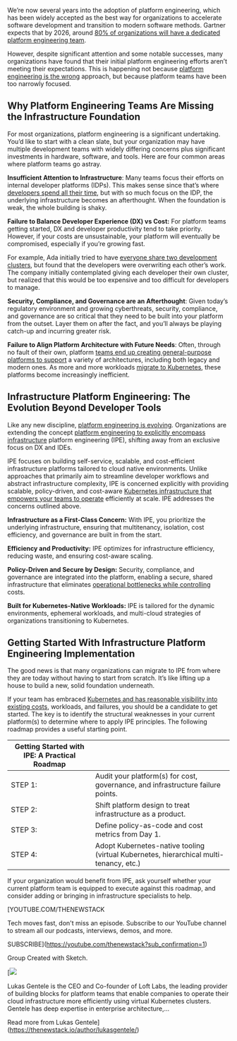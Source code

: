 We’re now several years into the adoption of platform engineering, which has been widely accepted as the best way for organizations to accelerate software development and transition to modern software methods. Gartner expects that by 2026, around [80% of organizations will have a dedicated platform engineering team](https://www.gartner.com/en/infrastructure-and-it-operations-leaders/topics/platform-engineering).

However, despite significant attention and some notable successes, many organizations have found that their initial platform engineering efforts aren’t meeting their expectations. This is happening not because [platform engineering is the wrong](https://thenewstack.io/youre-doing-platform-engineering-wrong-probably/) approach, but because platform teams have been too narrowly focused.

## Why Platform Engineering Teams Are Missing the Infrastructure Foundation

For most organizations, platform engineering is a significant undertaking. You’d like to start with a clean slate, but your organization may have multiple development teams with widely differing concerns plus significant investments in hardware, software, and tools. Here are four common areas where platform teams go astray.

**Insufficient Attention to Infrastructure**: Many teams focus their efforts on internal developer platforms (IDPs). This makes sense since that’s where [developers spend all their time](https://thenewstack.io/why-traditional-logging-and-observability-waste-developer-time/), but with so much focus on the IDP, the underlying infrastructure becomes an afterthought. When the foundation is weak, the whole building is shaky.

**Failure to Balance Developer Experience (DX) vs Cost:** For platform teams getting started, DX and developer productivity tend to take priority. However, if your costs are unsustainable, your platform will eventually be compromised, especially if you’re growing fast.

For example, Ada initially tried to have [everyone share two development clusters](https://www.vcluster.com/case-studies/ada-cx), but found that the developers were overwriting each other’s work. The company initially contemplated giving each developer their own cluster, but realized that this would be too expensive and too difficult for developers to manage.

**Security, Compliance, and Governance are an Afterthought**: Given today’s regulatory environment and growing cyberthreats, security, compliance, and governance are so critical that they need to be built into your platform from the outset. Layer them on after the fact, and you’ll always be playing catch-up and incurring greater risk.

**Failure to Align Platform Architecture with Future Needs**: Often, through no fault of their own, platform [teams end up creating general-purpose platforms to support](https://thenewstack.io/how-team-topologies-supports-platform-engineering/) a variety of architectures, including both legacy and modern ones. As more and more workloads [migrate to Kubernetes](https://thenewstack.io/how-to-jump-start-your-stalled-kubernetes-migration/), these platforms become increasingly inefficient.

## Infrastructure Platform Engineering: The Evolution Beyond Developer Tools

Like any new discipline, [platform engineering is evolving](https://thenewstack.io/platform-engineering-is-devops-evolved-new-report-shows/). Organizations are extending the concept [platform engineering to explicitly encompass infrastructure](https://thenewstack.io/the-pillars-of-platform-engineering-part-5-orchestration/) platform engineering (IPE), shifting away from an exclusive focus on DX and IDEs.

IPE focuses on building self-service, scalable, and cost-efficient infrastructure platforms tailored to cloud native environments. Unlike approaches that primarily aim to streamline developer workflows and abstract infrastructure complexity, IPE is concerned explicitly with providing scalable, policy-driven, and cost-aware [Kubernetes infrastructure that empowers your teams to operate](https://thenewstack.io/understanding-the-kubernetes-operator-pattern/) efficiently at scale. IPE addresses the concerns outlined above.

**Infrastructure as a First-Class Concern:** With IPE, you prioritize the underlying infrastructure, ensuring that multitenancy, isolation, cost efficiency, and governance are built in from the start.

**Efficiency and Productivity:** IPE optimizes for infrastructure efficiency, reducing waste, and ensuring cost-aware scaling.

**Policy-Driven and Secure by Design:** Security, compliance, and governance are integrated into the platform, enabling a secure, shared infrastructure that eliminates [operational bottlenecks while controlling](https://thenewstack.io/chaos-to-control-3-steps-for-automating-incident-management/) costs.

**Built for Kubernetes-Native Workloads:** IPE is tailored for the dynamic environments, ephemeral workloads, and multi-cloud strategies of organizations transitioning to Kubernetes.

## Getting Started With Infrastructure Platform Engineering Implementation

The good news is that many organizations can migrate to IPE from where they are today without having to start from scratch. It’s like lifting up a house to build a new, solid foundation underneath.

If your team has embraced [Kubernetes and has reasonable visibility into existing costs](https://thenewstack.io/how-to-gain-visibility-into-kubernetes-cost-allocation/), workloads, and failures, you should be a candidate to get started. The key is to identify the structural weaknesses in your current platform(s) to determine where to apply IPE principles. The following roadmap provides a useful starting point.

| Getting Started with IPE: A Practical Roadmap | |
| --- | --- |
| STEP 1: | Audit your platform(s) for cost, governance, and infrastructure failure points. |
| STEP 2: | Shift platform design to treat infrastructure as a product. |
| STEP 3: | Define policy-as-code and cost metrics from Day 1. |
| STEP 4: | Adopt Kubernetes-native tooling  (virtual Kubernetes, hierarchical multi-tenancy, etc.) |

If your organization would benefit from IPE, ask yourself whether your current platform team is equipped to execute against this roadmap, and consider adding or bringing in infrastructure specialists to help.

[YOUTUBE.COM/THENEWSTACK

Tech moves fast, don't miss an episode. Subscribe to our YouTube
channel to stream all our podcasts, interviews, demos, and more.

SUBSCRIBE](https://youtube.com/thenewstack?sub_confirmation=1)

Group
Created with Sketch.

[![](https://cdn.thenewstack.io/media/2025/03/5d566d7a-lukas-gentele.jpg)

Lukas Gentele is the CEO and Co-founder of Loft Labs, the leading provider of building blocks for platform teams that enable companies to operate their cloud infrastructure more efficiently using virtual Kubernetes clusters. Gentele has deep expertise in enterprise architecture,...

Read more from Lukas Gentele](https://thenewstack.io/author/lukasgentele/)